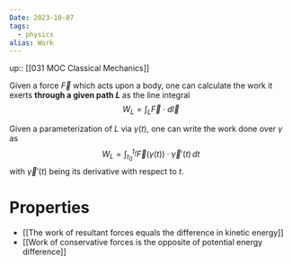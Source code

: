 ```yaml
---
Date: 2023-10-07
tags:
  - physics
alias: Work
---
```

up:: [[031 MOC Classical Mechanics]]

Given a force $\vec{F}$ which acts upon a body, one can calculate the work it exerts **through a given path $L$** as the line integral
$$
W_L = \int_L \vec{F} \cdot d\vec{l}
$$

Given a parameterization of $L$ via $\gamma(t)$, one can write the work done over $\gamma$ as
$$
W_L = \int_{t_0}^{t_f}\vec{F}(\gamma(t))\cdot \vec{\gamma}'(t) \,dt
$$
with $\vec{\gamma}'(t)$ being its derivative with respect to $t$.
# Properties
- [[The work of resultant forces equals the difference in kinetic energy]]
- [[Work of conservative forces is the opposite of potential energy difference]]

